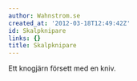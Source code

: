 ```yaml
---
author: Wahnstrom.se
created_at: '2012-03-18T12:49:42Z'
id: Skalpknipare
links: {}
title: Skalpknipare
---
```


Ett knogjärn försett med en kniv.